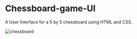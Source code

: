 # Chessboard-game-UI

A User Interface for a 5 by 5 chessboard using HTML and CSS.

![chessboard](https://user-images.githubusercontent.com/65573250/171623265-8b789ff7-23ee-4490-a064-caddeae30300.png)
